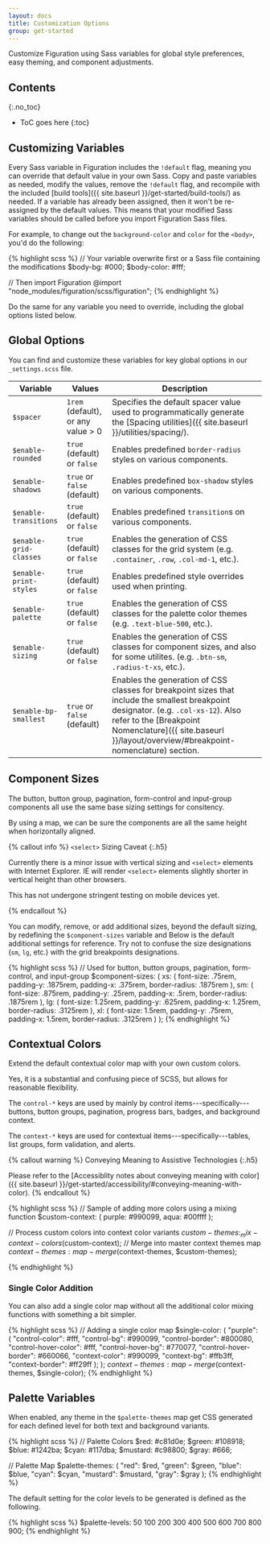 ```yaml
---
layout: docs
title: Customization Options
group: get-started
---
```


Customize Figuration using Sass variables for global style preferences, easy theming, and component adjustments.

## Contents
{:.no_toc}

* ToC goes here
{:toc}

## Customizing Variables

Every Sass variable in Figuration includes the `!default` flag, meaning you can override that default value in your own Sass. Copy and paste variables as needed, modify the values, remove the `!default` flag, and recompile with the included [build tools]({{ site.baseurl }}/get-started/build-tools/) as needed. If a variable has already been assigned, then it won't be re-assigned by the default values. This means that your modified Sass variables should be called before you import Figuration Sass files.

For example, to change out the `background-color` and `color` for the `<body>`, you'd do the following:

{% highlight scss %}
// Your variable overwrite first or a Sass file containing the modifications
$body-bg: #000;
$body-color: #fff;

// Then import Figuration
@import "node_modules/figuration/scss/figuration";
{% endhighlight %}


Do the same for any variable you need to override, including the global options listed below.

## Global Options

You can find and customize these variables for key global options in our `_settings.scss` file.

| Variable                    | Values                             | Description                                                                                      |
| --------------------------- | ---------------------------------- | -------------------------------------------------------------------------------------------------|
| `$spacer`                   | `1rem` (default), or any value > 0 | Specifies the default spacer value used to programmatically generate the [Spacing utilities]({{ site.baseurl }}/utilities/spacing/). |
| `$enable-rounded`           | `true` (default) or `false`        | Enables predefined `border-radius` styles on various components.                                 |
| `$enable-shadows`           | `true` or `false` (default)        | Enables predefined `box-shadow` styles on various components.                                    |
| `$enable-transitions`       | `true` (default) or `false`        | Enables predefined `transition`s on various components.                                          |
| `$enable-grid-classes`      | `true` (default) or `false`        | Enables the generation of CSS classes for the grid system (e.g. `.container`, `.row`, `.col-md-1`, etc.). |
| `$enable-print-styles`      | `true` (default) or `false`        | Enables predefined style overrides used when printing.                                           |
| `$enable-palette`           | `true` (default) or `false`        | Enables the generation of CSS classes for the palette color themes (e.g. `.text-blue-500`, etc.). |
| `$enable-sizing`            | `true` (default) or `false`        | Enables the generation of CSS classes for component sizes, and also for some utilites. (e.g. `.btn-sm`, `.radius-t-xs`, etc.). |
| `$enable-bp-smallest`       | `true` or `false` (default)        | Enables the generation of CSS classes for breakpoint sizes that include the smallest breakpoint designator. (e.g. `.col-xs-12`).  Also refer to the [Breakpoint Nomenclature]({{ site.baseurl }}/layout/overview/#breakpoint-nomenclature) section. |

## Component Sizes

The button, button group, pagination, form-control and input-group components all use the same base sizing settings for consitency.

By using a map, we can be sure the components are all the same height when horizontally aligned.

{% callout info %}
`<select>` Sizing Caveat
{:.h5}

Currently there is a minor issue with vertical sizing and `<select>` elements with Internet Explorer.  IE will render `<select>` elements slightly shorter in vertical height than other browsers.

This has not undergone stringent testing on mobile devices yet.

{% endcallout %}

You can modify, remove, or add additional sizes, beyond the default sizing, by redefining the `$component-sizes` variable and
Below is the default additional settings for reference.  Try not to confuse the size designations (`sm`, `lg`, etc.) with the grid breakpoints designations.

{% highlight scss %}
// Used for button, button groups, pagination, form-control, and input-group
$component-sizes: (
    xs: (
        font-size:      .75rem,
        padding-y:      .1875rem,
        padding-x:      .375rem,
        border-radius:  .1875rem
    ),
    sm: (
        font-size:      .875rem,
        padding-y:      .25rem,
        padding-x:      .5rem,
        border-radius:  .1875rem
   ),
    lg: (
        font-size:      1.25rem,
        padding-y:      .625rem,
        padding-x:      1.25rem,
        border-radius:  .3125rem
    ),
    xl: (
        font-size:      1.5rem,
        padding-y:      .75rem,
        padding-x:      1.5rem,
        border-radius:  .3125rem
    )
);
{% endhighlight %}

## Contextual Colors

Extend the default contextual color map with your own custom colors.

Yes, it is a substantial and confusing piece of SCSS, but allows for reasonable flexibility.

The `control-*` keys are used by mainly by control items---specifically---buttons, button groups, pagination, progress bars, badges, and background context.

The `context-*` keys are used for contextual items---specifically---tables, list groups, form validation, and alerts.

{% callout warning %}
Conveying Meaning to Assistive Technologies
{:.h5}

Please refer to the [Accessiblity notes about conveying meaning with color]({{ site.baseurl }}/get-started/accessibility/#conveying-meaning-with-color).
{% endcallout %}

{% highlight scss %}
// Sample of adding more colors using a mixing function
$custom-context: (
    purple: #990099,
    aqua:   #00ffff
);

// Process custom colors into context color variants
$custom-themes: _mix-context-colors($custom-context);
// Merge into master context themes map
$context-themes: map-merge($context-themes, $custom-themes);

{% endhighlight %}

### Single Color Addition

You can also add a single color map without all the additional color mixing functions with something a bit simpler.

{% highlight scss %}
// Adding a single color map
$single-color: (
    "purple": (
        "control-color":        #fff,
        "control-bg":           #990099,
        "control-border":       #800080,
        "control-hover-color":  #fff,
        "control-hover-bg":     #770077,
        "control-hover-border": #660066,
        "context-color":        #990099,
        "context-bg":           #ffb3ff,
        "context-border":       #ff29ff
    );
);
$context-themes: map-merge($context-themes, $single-color);
{% endhighlight %}

## Palette Variables

When enabled, any theme in the `$palette-themes` map get CSS generated for each defined level for both text and background variants.

{% highlight scss %}
// Palette Colors
$red:       #c81d0e;
$green:     #108918;
$blue:      #1242ba;
$cyan:      #117dba;
$mustard:   #c98800;
$gray:      #666;

// Palette Map
$palette-themes: (
    "red":      $red,
    "green":    $green,
    "blue":     $blue,
    "cyan":     $cyan,
    "mustard":  $mustard,
    "gray":     $gray
);
{% endhighlight %}

The default setting for the color levels to be generated is defined as the following.

{% highlight scss %}
$palette-levels: 50 100 200 300 400 500 600 700 800 900;
{% endhighlight %}
